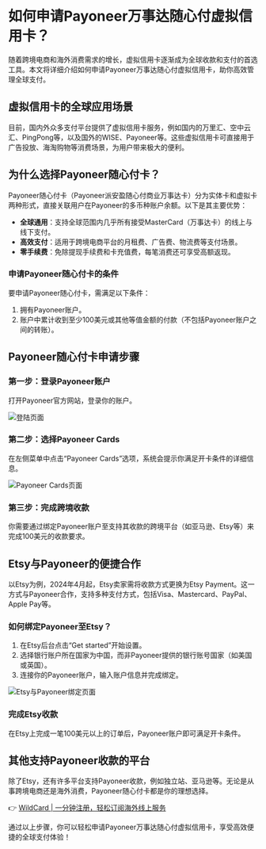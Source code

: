 # 如何申请Payoneer万事达随心付虚拟信用卡？

随着跨境电商和海外消费需求的增长，虚拟信用卡逐渐成为全球收款和支付的首选工具。本文将详细介绍如何申请Payoneer万事达随心付虚拟信用卡，助你高效管理全球支付。

## 虚拟信用卡的全球应用场景

目前，国内外众多支付平台提供了虚拟信用卡服务，例如国内的万里汇、空中云汇、PingPong等，以及国外的WISE、Payoneer等。这些虚拟信用卡可直接用于广告投放、海淘购物等消费场景，为用户带来极大的便利。

## 为什么选择Payoneer随心付卡？

Payoneer随心付卡（Payoneer派安盈随心付商业万事达卡）分为实体卡和虚拟卡两种形式，直接关联用户在Payoneer的多币种账户余额。以下是其主要优势：

- **全球通用**：支持全球范围内几乎所有接受MasterCard（万事达卡）的线上与线下支付。
- **高效支付**：适用于跨境电商平台的月租费、广告费、物流费等支付场景。
- **零手续费**：免除提现手续费和卡充值费，每笔消费还可享受高额返现。

### 申请Payoneer随心付卡的条件

要申请Payoneer随心付卡，需满足以下条件：

1. 拥有Payoneer账户。
2. 账户中累计收到至少100美元或其他等值金额的付款（不包括Payoneer账户之间的转账）。

## Payoneer随心付卡申请步骤

### 第一步：登录Payoneer账户

打开Payoneer官方网站，登录你的账户。

![登陆页面](https://bbtdd.com/img/1369024372.webp)

### 第二步：选择Payoneer Cards

在左侧菜单中点击“Payoneer Cards”选项，系统会提示你满足开卡条件的详细信息。

![Payoneer Cards页面](https://bbtdd.com/img/16038695530.webp)

### 第三步：完成跨境收款

你需要通过绑定Payoneer账户至支持其收款的跨境平台（如亚马逊、Etsy等）来完成100美元的收款要求。

## Etsy与Payoneer的便捷合作

以Etsy为例，2024年4月起，Etsy卖家需将收款方式更换为Etsy Payment。这一方式与Payoneer合作，支持多种支付方式，包括Visa、Mastercard、PayPal、Apple Pay等。

### 如何绑定Payoneer至Etsy？

1. 在Etsy后台点击“Get started”开始设置。
2. 选择银行账户所在国家为中国，而非Payoneer提供的银行账号国家（如美国或英国）。
3. 连接你的Payoneer账户，输入账户信息并完成绑定。

![Etsy与Payoneer绑定页面](https://bbtdd.com/img/610155526.webp)

### 完成Etsy收款

在Etsy上完成一笔100美元以上的订单后，Payoneer账户即可满足开卡条件。

## 其他支持Payoneer收款的平台

除了Etsy，还有许多平台支持Payoneer收款，例如独立站、亚马逊等。无论是从事跨境电商还是海外消费，Payoneer随心付卡都是你的理想选择。

👉 [WildCard | 一分钟注册，轻松订阅海外线上服务](https://bbtdd.com/WildCard)

通过以上步骤，你可以轻松申请Payoneer万事达随心付虚拟信用卡，享受高效便捷的全球支付体验！